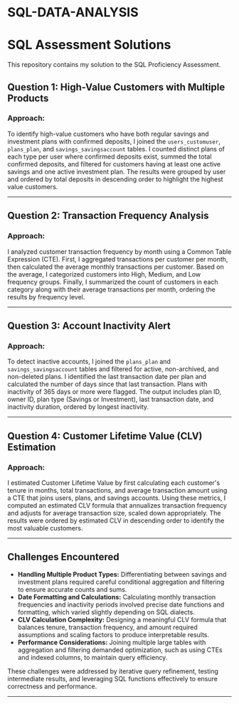 # SQL-DATA-ANALYSIS

# SQL Assessment Solutions

This repository contains my solution to the SQL Proficiency Assessment.

## Question 1: High-Value Customers with Multiple Products

### Approach:
To identify high-value customers who have both regular savings and investment plans with confirmed deposits, I joined the `users_customuser`, `plans_plan`, and `savings_savingsaccount` tables. I counted distinct plans of each type per user where confirmed deposits exist, summed the total confirmed deposits, and filtered for customers having at least one active savings and one active investment plan. The results were grouped by user and ordered by total deposits in descending order to highlight the highest value customers.

---

## Question 2: Transaction Frequency Analysis

### Approach:
I analyzed customer transaction frequency by month using a Common Table Expression (CTE). First, I aggregated transactions per customer per month, then calculated the average monthly transactions per customer. Based on the average, I categorized customers into High, Medium, and Low frequency groups. Finally, I summarized the count of customers in each category along with their average transactions per month, ordering the results by frequency level.

---

## Question 3: Account Inactivity Alert

### Approach:
To detect inactive accounts, I joined the `plans_plan` and `savings_savingsaccount` tables and filtered for active, non-archived, and non-deleted plans. I identified the last transaction date per plan and calculated the number of days since that last transaction. Plans with inactivity of 365 days or more were flagged. The output includes plan ID, owner ID, plan type (Savings or Investment), last transaction date, and inactivity duration, ordered by longest inactivity.

---

## Question 4: Customer Lifetime Value (CLV) Estimation

### Approach:
I estimated Customer Lifetime Value by first calculating each customer's tenure in months, total transactions, and average transaction amount using a CTE that joins users, plans, and savings accounts. Using these metrics, I computed an estimated CLV formula that annualizes transaction frequency and adjusts for average transaction size, scaled down appropriately. The results were ordered by estimated CLV in descending order to identify the most valuable customers.

---

## Challenges Encountered

- **Handling Multiple Product Types:** Differentiating between savings and investment plans required careful conditional aggregation and filtering to ensure accurate counts and sums.
- **Date Formatting and Calculations:** Calculating monthly transaction frequencies and inactivity periods involved precise date functions and formatting, which varied slightly depending on SQL dialects.
- **CLV Calculation Complexity:** Designing a meaningful CLV formula that balances tenure, transaction frequency, and amount required assumptions and scaling factors to produce interpretable results.
- **Performance Considerations:** Joining multiple large tables with aggregation and filtering demanded optimization, such as using CTEs and indexed columns, to maintain query efficiency.

These challenges were addressed by iterative query refinement, testing intermediate results, and leveraging SQL functions effectively to ensure correctness and performance.

---
